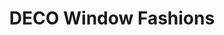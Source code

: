 ---
title: "DECO Window Fashions"
url: /austin/deco-window-fashions-research-boulevard/
shop: window blind
---